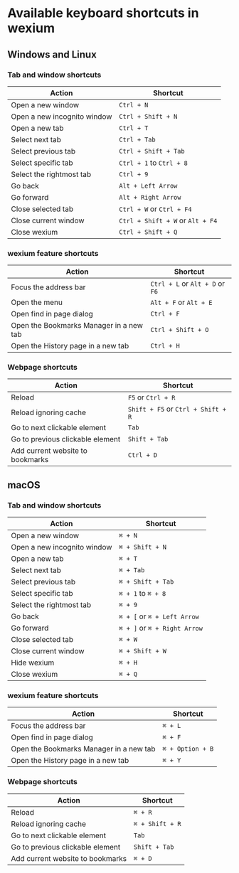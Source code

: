 # Available keyboard shortcuts in wexium

## Windows and Linux

### Tab and window shortcuts

| Action                      | Shortcut                         |
| --------------------------- | -------------------------------- |
| Open a new window           | `Ctrl + N`                       |
| Open a new incognito window | `Ctrl + Shift + N`               |
| Open a new tab              | `Ctrl + T`                       |
| Select next tab             | `Ctrl + Tab`                     |
| Select previous tab         | `Ctrl + Shift + Tab`             |
| Select specific tab         | `Ctrl + 1` to `Ctrl + 8`         |
| Select the rightmost tab    | `Ctrl + 9`                       |
| Go back                     | `Alt + Left Arrow`               |
| Go forward                  | `Alt + Right Arrow`              |
| Close selected tab          | `Ctrl + W` or `Ctrl + F4`        |
| Close current window        | `Ctrl + Shift + W` or `Alt + F4` |
| Close wexium                | `Ctrl + Shift + Q`               |

### wexium feature shortcuts

| Action                                  | Shortcut                        |
| --------------------------------------- | ------------------------------- |
| Focus the address bar                   | `Ctrl + L` or `Alt + D` or `F6` |
| Open the menu                           | `Alt + F` or `Alt + E`          |
| Open find in page dialog                | `Ctrl + F`                      |
| Open the Bookmarks Manager in a new tab | `Ctrl + Shift + O`              |
| Open the History page in a new tab      | `Ctrl + H`                      |

### Webpage shortcuts

| Action                           | Shortcut                           |
| -------------------------------- | ---------------------------------- |
| Reload                           | `F5` or `Ctrl + R`                 |
| Reload ignoring cache            | `Shift + F5` or `Ctrl + Shift + R` |
| Go to next clickable element     | `Tab`                              |
| Go to previous clickable element | `Shift + Tab`                      |
| Add current website to bookmarks | `Ctrl + D`                         |

## macOS

### Tab and window shortcuts

| Action                      | Shortcut                     |
| --------------------------- | ---------------------------- |
| Open a new window           | `⌘ + N`                      |
| Open a new incognito window | `⌘ + Shift + N`              |
| Open a new tab              | `⌘ + T`                      |
| Select next tab             | `⌘ + Tab`                    |
| Select previous tab         | `⌘ + Shift + Tab`            |
| Select specific tab         | `⌘ + 1` to `⌘ + 8`           |
| Select the rightmost tab    | `⌘ + 9`                      |
| Go back                     | `⌘ + [` or `⌘ + Left Arrow`  |
| Go forward                  | `⌘ + ]` or `⌘ + Right Arrow` |
| Close selected tab          | `⌘ + W`                      |
| Close current window        | `⌘ + Shift + W`              |
| Hide wexium                 | `⌘ + H`                      |
| Close wexium                | `⌘ + Q`                      |

### wexium feature shortcuts

| Action                                  | Shortcut         |
| --------------------------------------- | ---------------- |
| Focus the address bar                   | `⌘ + L`          |
| Open find in page dialog                | `⌘ + F`          |
| Open the Bookmarks Manager in a new tab | `⌘ + Option + B` |
| Open the History page in a new tab      | `⌘ + Y`          |

### Webpage shortcuts

| Action                           | Shortcut        |
| -------------------------------- | --------------- |
| Reload                           | `⌘ + R`         |
| Reload ignoring cache            | `⌘ + Shift + R` |
| Go to next clickable element     | `Tab`           |
| Go to previous clickable element | `Shift + Tab`   |
| Add current website to bookmarks | `⌘ + D`         |
